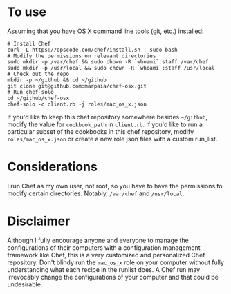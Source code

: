 To use
======

Assuming that you have OS X command line tools (git, etc.) installed:

```
# Install Chef
curl -L https://opscode.com/chef/install.sh | sudo bash
# Modify the permissions on relevant directories
sudo mkdir -p /var/chef && sudo chown -R `whoami`:staff /var/chef
sudo mkdir -p /usr/local && sudo chown -R `whoami`:staff /usr/local
# Check out the repo
mkdir -p ~/github && cd ~/github
git clone git@github.com:marpaia/chef-osx.git
# Run chef-solo
cd ~/github/chef-osx
chef-solo -c client.rb -j roles/mac_os_x.json
```


If you'd like to keep this chef repository somewhere besides `~/github`, modify
the value for `cookbook_path` in `client.rb`. If you'd like to run a particular subset of the cookbooks in this chef repository, modify `roles/mac_os_x.json` or
create a new role json files with a custom run_list.

Considerations
==============

I run Chef as my own user, not root, so you have to have the permissions to
modify certain directories. Notably, `/var/chef` and `/usr/local`.

Disclaimer
==========

Although I fully encourage anyone and everyone to manage the configurations of
their computers with a configuration management framework like Chef, this is a
very customized and personalized Chef repository. Don't blindy run the
`mac_os_x` role on your computer without fully understanding what each recipe
in the runlist does. A Chef run may irrevocably change the configurations of
your computer and that could be undesirable.
